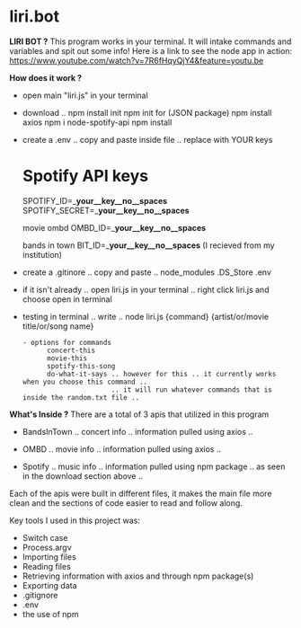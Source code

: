 # liri.bot

**LIRI BOT ?**
  This program works in your terminal. It will intake commands and variables and spit out some info!
  Here is a link to see the node app in action:
      https://www.youtube.com/watch?v=7R6fHqyQjY4&feature=youtu.be
  
 **How does it work ?**
  - open main "liri.js" in your terminal
  
  - download ..
      npm install init
      npm init for (JSON package)
      npm install axios 
      npm i node-spotify-api
      npm install
      
  - create a .env .. copy and paste inside file .. replace with YOUR keys
      # Spotify API keys

      SPOTIFY_ID=___your__key__no__spaces__
      SPOTIFY_SECRET=___your__key__no__spaces__

      movie ombd
      OMBD_ID=___your__key__no__spaces__

      bands in town 
      BIT_ID=___your__key__no__spaces__ (I recieved from my institution)
  
  - create a .gitinore .. copy and paste ..
      node_modules
      .DS_Store
      .env
  
  - if it isn't already .. open liri.js in your terminal .. right click liri.js and choose open in terminal
  
  - testing in terminal .. write ..
        node liri.js {command} {artist/or/movie title/or/song name}
        
        - options for commands
              concert-this
              movie-this
              spotify-this-song
              do-what-it-says .. however for this .. it currently works when you choose this command ..
                              .. it will run whatever commands that is inside the random.txt file ..
  
**What's Inside ?**
There are a total of 3 apis that utilized in this program

  - BandsInTown .. concert info .. information pulled using axios ..
  
  - OMBD .. movie info .. information pulled using axios ..
  
  - Spotify .. music info .. information pulled using npm package .. as seen in the download section above .. 
  
Each of the apis were built in different files, it makes the main file more clean and the sections of code easier to read and follow along.

Key tools I used in this project was:
  - Switch case
  - Process.argv
  - Importing files
  - Reading files
  - Retrieving information with axios and through npm package(s)
  - Exporting data
  - .gitignore
  - .env
  - the use of npm
